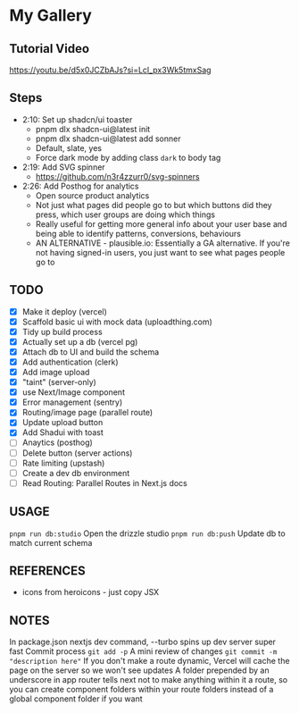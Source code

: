 # My Gallery

## Tutorial Video

https://youtu.be/d5x0JCZbAJs?si=Lcl_px3Wk5tmxSag

## Steps

- 2:10: Set up shadcn/ui toaster
  - pnpm dlx shadcn-ui@latest init
  - pnpm dlx shadcn-ui@latest add sonner
  - Default, slate, yes
  - Force dark mode by adding class `dark` to body tag
- 2:19: Add SVG spinner
  - https://github.com/n3r4zzurr0/svg-spinners
- 2:26: Add Posthog for analytics
  - Open source product analytics
  - Not just what pages did people go to but which buttons did they press, which user groups are doing which things
  - Really useful for getting more general info about your user base and being able to identify patterns, conversions, behaviours
  - AN ALTERNATIVE - plausible.io: Essentially a GA alternative. If you're not having signed-in users, you just want to see what pages people go to

## TODO

- [x] Make it deploy (vercel)
- [x] Scaffold basic ui with mock data (uploadthing.com)
- [x] Tidy up build process
- [x] Actually set up a db (vercel pg)
- [x] Attach db to UI and build the schema
- [x] Add authentication (clerk)
- [x] Add image upload
- [x] "taint" (server-only)
- [x] use Next/Image component
- [x] Error management (sentry)
- [x] Routing/image page (parallel route)
- [x] Update upload button
- [x] Add Shadui with toast
- [ ] Anaytics (posthog)
- [ ] Delete button (server actions)
- [ ] Rate limiting (upstash)
- [ ] Create a dev db environment
- [ ] Read Routing: Parallel Routes in Next.js docs

## USAGE

`pnpm run db:studio` Open the drizzle studio
`pnpm run db:push` Update db to match current schema

## REFERENCES

- icons from heroicons - just copy JSX

## NOTES

In package.json nextjs dev command, --turbo spins up dev server super fast
Commit process
`git add -p` A mini review of changes
`git commit -m "description here"`
If you don't make a route dynamic, Vercel will cache the page on the server so we won't see updates
A folder prepended by an underscore in app router tells next not to make anything within it a route, so you can create component folders within your route folders instead of a global component folder if you want
